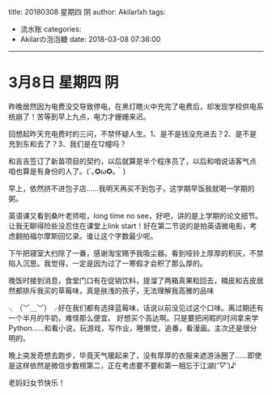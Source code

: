 title: 20180308 星期四 阴
author: Akilarlxh
tags:
  - 流水账
categories:
  - Akilarの泡泡糖
date: 2018-03-08 07:36:00
---
# 3月8日 星期四 阴

昨晚居然因为电费没交导致停电，在黑灯瞎火中充完了电费后，却发现学校供电系统崩了！苦等到早上九点，电力才姗姗来迟。

回想起昨天充电费时的三问，不禁怀疑人生。1、是不是钱没充进去？2、是不是充到东和去了？3、我们是在12幢吗？

和吉吉签订了新苗项目的契约，以后就算是半个程序员了，以后和咱说话客气点 咱也算是有身份的人了。(´｡✪ω✪｡｀)

早上，依然挤不进包子店……我明天再买不到包子，这学期早饭我就喝一学期的粥。

英语课又看到桑叶老师啦，long time no see，好吧，讲的是上学期的论文细节。让我无聊得险些没忍住在课堂上link start！好在第二节说的是拍英语微电影，考虑翻拍福尔摩斯回忆录。谁让这个字数最少呢。

下午把寝室大扫除了一番，感谢淘宝赐予我吸尘器。看到哑铃上厚厚的积灰，不禁陷入沉思。我觉得，一定是因为过了一寒假才会积了那么厚的。

晚饭时接到消息，食堂门口有在促销饮料，提溜了两箱真果粒回去，楠皮和吉皮居然都排斥我买的草莓味，真是肤浅的孩子，无法理解我高雅的品味

╮（﹀＿﹀）╭好在我们都有选择蓝莓味，话说以前没见过这个口味。离过期还有一个半月的牛奶，难怪那么便宜。
好想买个高达啊。只是要把闲暇的时间拿来学Python……和看小说，玩游戏，写作业，睡懒觉，追番，看漫画。主次还是很分明的。

晚上突发奇想去跑步，毕竟天气暖起来了，没有厚厚的衣服来遮游泳圈了……即使是这样依然是微信步数榜第二，正在考虑要不要和第一相忘于江湖(*'▽'*)♪

老妈妇女节快乐！